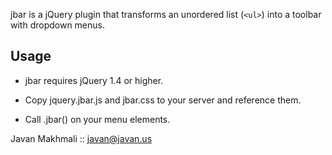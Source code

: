 jbar is a jQuery plugin that transforms an unordered list (`<ul>`) into a toolbar with dropdown menus.


Usage
-----

* jbar requires jQuery 1.4 or higher.
* Copy jquery.jbar.js and jbar.css to your server and reference them.
* Call .jbar() on your menu elements.
  
    <link href="/stylesheets/jbar.css" media="screen" rel="stylesheet" type="text/css" />
    <script src="http://ajax.googleapis.com/ajax/libs/jquery/1.4.2/jquery.min.js" type="text/javascript"></script>
    <script src="/javascripts/jquery.jbar.js" type="text/javascript"></script>
    <script type="text/javascript">
      jQuery(function(){ 
        jQuery('.jbar').jbar();
      });
    </script>
  
  

Javan Makhmali :: javan@javan.us